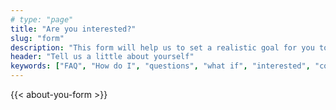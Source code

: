 ```yaml
---
# type: "page"
title: "Are you interested?"
slug: "form"
description: "This form will help us to set a realistic goal for you to become a nurse in US through ACP"
header: "Tell us a little about yourself"
keywords: ["FAQ", "How do I", "questions", "what if", "interested", "contact"]
---
```


<section class="check-requirements-form">
  <div>
  {{< about-you-form >}}
  </div>
</section>
